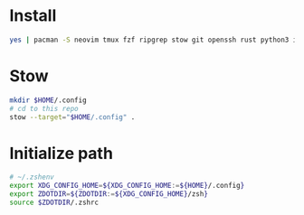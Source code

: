 # Install
```bash
yes | pacman -S neovim tmux fzf ripgrep stow git openssh rust python3 ipython sudo pandoc zsh make zsh-syntax-highlighting
```
# Stow
```bash
mkdir $HOME/.config
# cd to this repo
stow --target="$HOME/.config" .
```
# Initialize path
```bash
# ~/.zshenv
export XDG_CONFIG_HOME=${XDG_CONFIG_HOME:=${HOME}/.config}
export ZDOTDIR=${ZDOTDIR:=${XDG_CONFIG_HOME}/zsh}
source $ZDOTDIR/.zshrc
```
